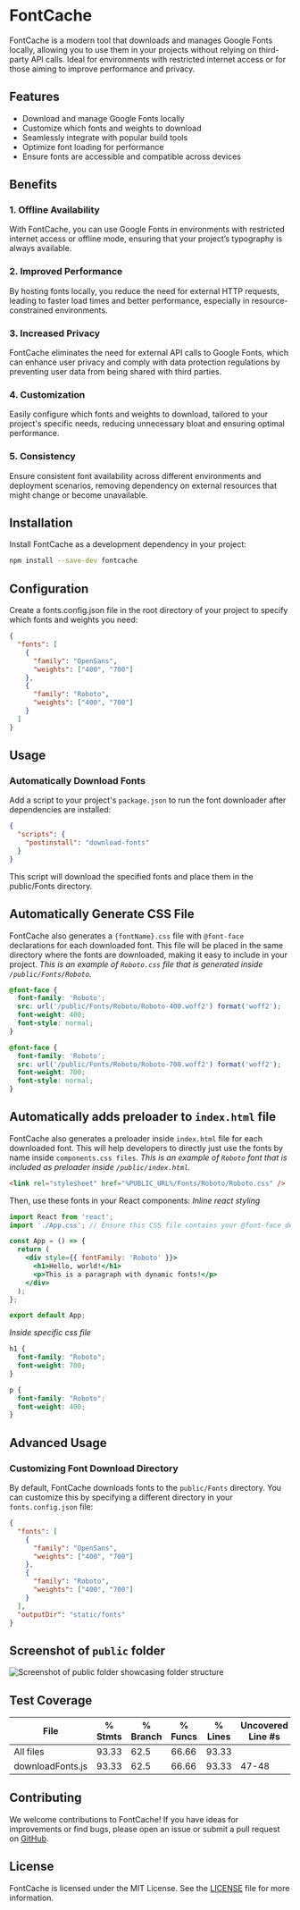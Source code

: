 # FontCache

FontCache is a modern tool that downloads and manages Google Fonts locally, allowing you to use them in your projects without relying on third-party API calls. Ideal for environments with restricted internet access or for those aiming to improve performance and privacy.

## Features
- Download and manage Google Fonts locally
- Customize which fonts and weights to download
- Seamlessly integrate with popular build tools
- Optimize font loading for performance
- Ensure fonts are accessible and compatible across devices

## Benefits
### 1. **Offline Availability**
With FontCache, you can use Google Fonts in environments with restricted internet access or offline mode, ensuring that your project’s typography is always available.
### 2. **Improved Performance**
By hosting fonts locally, you reduce the need for external HTTP requests, leading to faster load times and better performance, especially in resource-constrained environments.
### 3. **Increased Privacy**
FontCache eliminates the need for external API calls to Google Fonts, which can enhance user privacy and comply with data protection regulations by preventing user data from being shared with third parties.
### 4. **Customization**
Easily configure which fonts and weights to download, tailored to your project's specific needs, reducing unnecessary bloat and ensuring optimal performance.
### 5. **Consistency**
Ensure consistent font availability across different environments and deployment scenarios, removing dependency on external resources that might change or become unavailable.

## Installation
Install FontCache as a development dependency in your project:

```bash
npm install --save-dev fontcache
```

## Configuration
Create a fonts.config.json file in the root directory of your project to specify which fonts and weights you need:
```json
{
  "fonts": [
    {
      "family": "OpenSans",
      "weights": ["400", "700"]
    },
    {
      "family": "Roboto",
      "weights": ["400", "700"]
    }
  ]
}
```

## Usage
### Automatically Download Fonts
Add a script to your project's `package.json` to run the font downloader after dependencies are installed:
```json
{
  "scripts": {
    "postinstall": "download-fonts"
  }
}
```

This script will download the specified fonts and place them in the public/Fonts directory.

## Automatically Generate CSS File
FontCache also generates a `{fontName}.css` file with `@font-face` declarations for each downloaded font. This file will be placed in the same directory where the fonts are downloaded, making it easy to include in your project.
*This is an example of `Roboto.css` file that is generated inside `/public/Fonts/Roboto`.*
```css
@font-face {
  font-family: 'Roboto';
  src: url('/public/Fonts/Roboto/Roboto-400.woff2') format('woff2');
  font-weight: 400;
  font-style: normal;
}

@font-face {
  font-family: 'Roboto';
  src: url('/public/Fonts/Roboto/Roboto-700.woff2') format('woff2');
  font-weight: 700;
  font-style: normal;
}
```

## Automatically adds preloader to `index.html` file
FontCache also generates a preloader inside `index.html` file for each downloaded font. This will help developers to directly just use the fonts by name inside `components.css files`.
*This is an example of `Roboto` font that is included as preloader inside `/public/index.html`.*
```html
<link rel="stylesheet" href="%PUBLIC_URL%/Fonts/Roboto/Roboto.css" />
```

Then, use these fonts in your React components:
*Inline react styling*
```jsx
import React from 'react';
import './App.css'; // Ensure this CSS file contains your @font-face definitions

const App = () => {
  return (
    <div style={{ fontFamily: 'Roboto' }}>
      <h1>Hello, world!</h1>
      <p>This is a paragraph with dynamic fonts!</p>
    </div>
  );
};

export default App;
```

*Inside specific css file*
```css
h1 {
  font-family: "Roboto";
  font-weight: 700;
}

p {
  font-family: "Roboto";
  font-weight: 400;
}
```

## Advanced Usage
### Customizing Font Download Directory
By default, FontCache downloads fonts to the `public/Fonts` directory. You can customize this by specifying a different directory in your `fonts.config.json` file:
```json
{
  "fonts": [
    {
      "family": "OpenSans",
      "weights": ["400", "700"]
    },
    {
      "family": "Roboto",
      "weights": ["400", "700"]
    }
  ],
  "outputDir": "static/fonts"
}
```

## Screenshot of `public` folder
![Screenshot of public folder showcasing folder structure](https://ibb.co/bPZndgs)

## Test Coverage

File             | % Stmts | % Branch | % Funcs | % Lines | Uncovered Line #s 
-----------------|---------|----------|---------|---------|-------------------
All files        |   93.33 |     62.5 |   66.66 |   93.33 |                   
downloadFonts.js |   93.33 |     62.5 |   66.66 |   93.33 | 47-48             


## Contributing
We welcome contributions to FontCache! If you have ideas for improvements or find bugs, please open an issue or submit a pull request on [GitHub](https://github.com/pritesh-chandra/fontcache/pulls).

## License
FontCache is licensed under the MIT License. See the [LICENSE](./LICENSE) file for more information.
